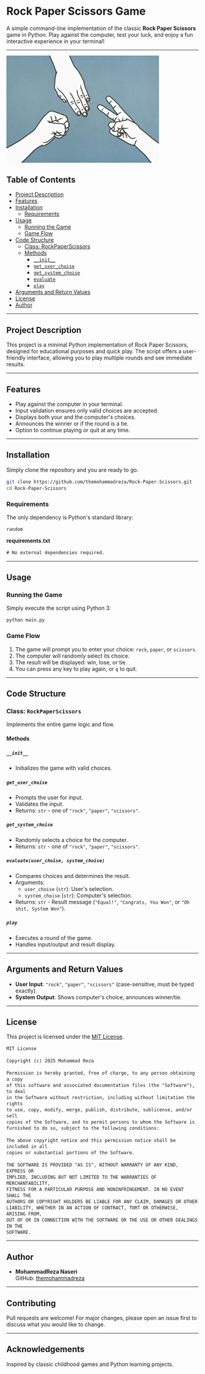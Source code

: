 # Rock Paper Scissors Game

A simple command-line implementation of the classic **Rock Paper Scissors** game in Python. Play against the computer, test your luck, and enjoy a fun interactive experience in your terminal!

---

<img src="RockPaperScissors.jpg" alt="Rock Paper Scissors Picture" width=400>


## Table of Contents

- [Project Description](#project-description)
- [Features](#features)
- [Installation](#installation)
  - [Requirements](#requirements)
- [Usage](#usage)
  - [Running the Game](#running-the-game)
  - [Game Flow](#game-flow)
- [Code Structure](#code-structure)
  - [Class: RockPaperScissors](#class-rockpaperscissors)
  - [Methods](#methods)
    - [`__init__`](#__init__)
    - [`get_user_choise`](#get_user_choise)
    - [`get_system_choise`](#get_system_choise)
    - [`evaluate`](#evaluate)
    - [`play`](#play)
- [Arguments and Return Values](#arguments-and-return-values)
- [License](#license)
- [Author](#author)

---

## Project Description

This project is a minimal Python implementation of Rock Paper Scissors, designed for educational purposes and quick play. The script offers a user-friendly interface, allowing you to play multiple rounds and see immediate results.

---

## Features

- Play against the computer in your terminal.
- Input validation ensures only valid choices are accepted.
- Displays both your and the computer's choices.
- Announces the winner or if the round is a tie.
- Option to continue playing or quit at any time.

---

## Installation

Simply clone the repository and you are ready to go.

```sh
git clone https://github.com/themohammadreza/Rock-Paper-Scissors.git
cd Rock-Paper-Scissors
```

### Requirements

The only dependency is Python's standard library:

```
random
```

**requirements.txt**
```txt
# No external dependencies required.
```

---

## Usage

### Running the Game

Simply execute the script using Python 3:

```sh
python main.py
```

### Game Flow

1. The game will prompt you to enter your choice: `rock`, `paper`, or `scissors`.
2. The computer will randomly select its choice.
3. The result will be displayed: win, lose, or tie.
4. You can press any key to play again, or `q` to quit.

---

## Code Structure

### Class: `RockPaperScissors`

Implements the entire game logic and flow.

#### Methods

##### `__init__`

- Initializes the game with valid choices.

##### `get_user_choise`

- Prompts the user for input.
- Validates the input.
- Returns: `str` - one of `"rock"`, `"paper"`, `"scissors"`.

##### `get_system_choise`

- Randomly selects a choice for the computer.
- Returns: `str` - one of `"rock"`, `"paper"`, `"scissors"`.

##### `evaluate(user_choise, system_choise)`

- Compares choices and determines the result.
- Arguments:
  - `user_choise` (`str`): User's selection.
  - `system_choise` (`str`): Computer's selection.
- Returns: `str` - Result message (`"Equal!"`, `"Congrats, You Won"`, or `"Oh shit, System Won"`).

##### `play`

- Executes a round of the game.
- Handles input/output and result display.

---

## Arguments and Return Values

- **User Input**: `"rock"`, `"paper"`, `"scissors"` (case-sensitive, must be typed exactly).
- **System Output**: Shows computer's choice, announces winner/tie.

---

## License

This project is licensed under the [MIT License](LICENSE).

```
MIT License

Copyright (c) 2025 Mohammad Reza

Permission is hereby granted, free of charge, to any person obtaining a copy
of this software and associated documentation files (the "Software"), to deal
in the Software without restriction, including without limitation the rights
to use, copy, modify, merge, publish, distribute, sublicense, and/or sell
copies of the Software, and to permit persons to whom the Software is
furnished to do so, subject to the following conditions:

The above copyright notice and this permission notice shall be included in all
copies or substantial portions of the Software.

THE SOFTWARE IS PROVIDED "AS IS", WITHOUT WARRANTY OF ANY KIND, EXPRESS OR
IMPLIED, INCLUDING BUT NOT LIMITED TO THE WARRANTIES OF MERCHANTABILITY,
FITNESS FOR A PARTICULAR PURPOSE AND NONINFRINGEMENT. IN NO EVENT SHALL THE
AUTHORS OR COPYRIGHT HOLDERS BE LIABLE FOR ANY CLAIM, DAMAGES OR OTHER
LIABILITY, WHETHER IN AN ACTION OF CONTRACT, TORT OR OTHERWISE, ARISING FROM,
OUT OF OR IN CONNECTION WITH THE SOFTWARE OR THE USE OR OTHER DEALINGS IN THE
SOFTWARE.
```

---

## Author

- **MohammadReza Naseri**  
  GitHub: [themohammadreza](https://github.com/themohammadreza)

---

## Contributing

Pull requests are welcome! For major changes, please open an issue first to discuss what you would like to change.

---

## Acknowledgements

Inspired by classic childhood games and Python learning projects.
